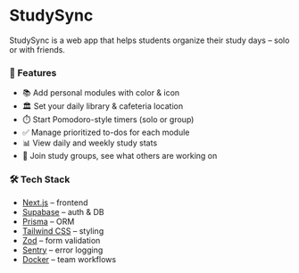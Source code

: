 # StudySync

StudySync is a web app that helps students organize their study days – solo or with friends.

### 🧠 Features
- 📚 Add personal modules with color & icon
- 🏛️ Set your daily library & cafeteria location
- ⏱️ Start Pomodoro-style timers (solo or group)
- ✅ Manage prioritized to-dos for each module
- 📊 View daily and weekly study stats
- 👥 Join study groups, see what others are working on

### 🛠️ Tech Stack
- [Next.js](https://nextjs.org/) – frontend
- [Supabase](https://supabase.com/) – auth & DB
- [Prisma](https://www.prisma.io/) – ORM
- [Tailwind CSS](https://tailwindcss.com/) – styling
- [Zod](https://zod.dev/) – form validation
- [Sentry](https://sentry.io/) – error logging
- [Docker](https://www.docker.com/) – team workflows